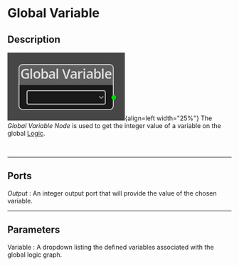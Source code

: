 
# Global Variable



## Description

![Global Variable Node](../../assets/nodes/global_variable.png){align=left width="25%"}
The *Global Variable Node* is used to get the integer value of a variable on
the global [Logic](../../introduction/terminology.md#logic).


<br style="clear:left"/>
  
-------

## Ports

*Output* 
: An integer output port that will provide the value of the chosen variable.


-------

## Parameters

Variable 
: A dropdown listing the defined variables associated with the global logic graph.

